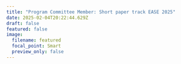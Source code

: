 ```yaml
---
title: "Program Committee Member: Short paper track EASE 2025"
date: 2025-02-04T20:22:44.629Z
draft: false
featured: false
image:
  filename: featured
  focal_point: Smart
  preview_only: false
---
```

